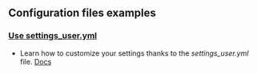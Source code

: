 ## Configuration files examples

### [Use settings_user.yml](examples/config_files/settings/)

- Learn how to customize your settings thanks to the _settings_user.yml_ file. [Docs](https://docs.conan.io/en/2.0/reference/config_files/settings.html#settings-user-yml)
